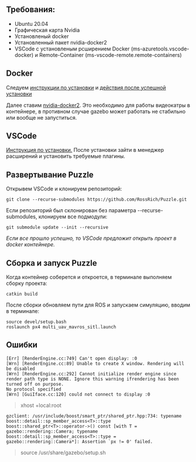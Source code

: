 ## Требования:

* Ubuntu 20.04
* Графическая карта Nvidia
* Установленый docker
* Установленный пакет nvidia-docker2
* VSCode с установленым рсширением Docker (ms-azuretools.vscode-docker) и Remote-Container (ms-vscode-remote.remote-containers)


## Docker

Следуем [инструкции по установки](https://docs.docker.com/engine/install/ubuntu/) и [действия после успешной установки](https://docs.docker.com/engine/install/linux-postinstall/)

Далее ставим [nvidia-docker2](https://docs.nvidia.com/datacenter/cloud-native/container-toolkit/install-guide.html#docker). Это необходимо для работы видеокатры в контейнере, в противном случае gazebo может работать не стабильно или вообще не запуститься.


## VSCode 

[Инструкция по установки.](https://code.visualstudio.com/Download) После установки зайти в менеджер расширений и установить требуемые плагины.


## Развертывание Puzzle

Открывем VSCode и клонируем репозиторий:
```
git clone --recurse-submodules https://github.com/RossRich/Puzzle.git
```
Если репозиторий был склонирован без параметра --recurse-submodules, клонируем все подмодули:

```
git submodule update --init --recursive
```
*Если все прошло успешно, то VSCode предложит открыть проект в docker контейнере.*

## Сборка и запуск Puzzle

Когда контейнер соберется и откроется, в терминале выполняем сборку проекта:
```
catkin build
```
После сборки обновляем пути для ROS и запускаем симуляцию, вводим в терминале:
```
source devel/setup.bash
roslaunch px4 multi_uav_mavros_sitl.launch
```
## Ошибки

```
[Err] [RenderEngine.cc:749] Can't open display: :0
[Wrn] [RenderEngine.cc:89] Unable to create X window. Rendering will be disabled
[Wrn] [RenderEngine.cc:292] Cannot initialize render engine since render path type is NONE. Ignore this warning ifrendering has been turned off on purpose.
No protocol specified
[Wrn] [GuiIface.cc:120] could not connect to display :0
```
> xhost +local:root

```
gzclient: /usr/include/boost/smart_ptr/shared_ptr.hpp:734: typename boost::detail::sp_member_access<T>::type boost::shared_ptr<T>::operator->() const [with T = gazebo::rendering::Camera; typename boost::detail::sp_member_access<T>::type = gazebo::rendering::Camera*]: Assertion `px != 0' failed.
```
>source /usr/share/gazebo/setup.sh
